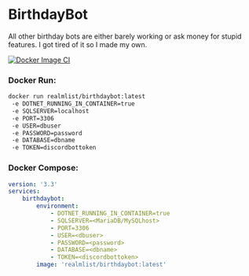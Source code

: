 # BirthdayBot
 All other birthday bots are either barely working or ask money for stupid features. I got tired of it so I made my own.

[![Docker Image CI](https://github.com/Realmlist/BirthdayBot/actions/workflows/docker-image.yml/badge.svg)](https://github.com/Realmlist/BirthdayBot/actions/workflows/docker-image.yml)

 ### Docker Run:
 ```bash
 docker run realmlist/birthdaybot:latest 
  -e DOTNET_RUNNING_IN_CONTAINER=true 
  -e SQLSERVER=localhost 
  -e PORT=3306  
  -e USER=dbuser 
  -e PASSWORD=password 
  -e DATABASE=dbname 
  -e TOKEN=discordbottoken
 ```

### Docker Compose:
```yaml
version: '3.3'
services:
    birthdaybot:
        environment:
            - DOTNET_RUNNING_IN_CONTAINER=true
            - SQLSERVER=<MariaDB/MySQLhost>
            - PORT=3306
            - USER=<dbuser>
            - PASSWORD=<password>
            - DATABASE=<dbname>
            - TOKEN=<discordbottoken>
        image: 'realmlist/birthdaybot:latest'
```
